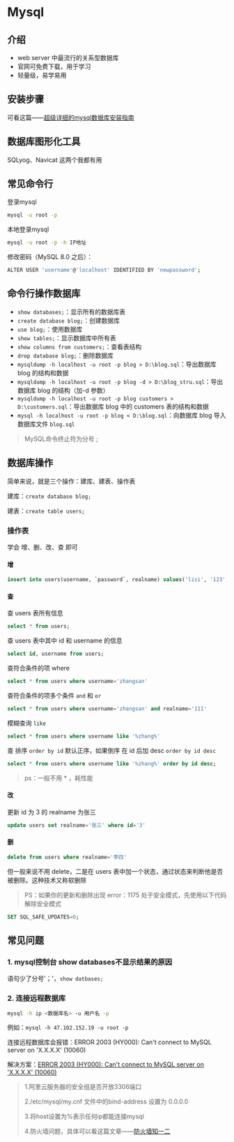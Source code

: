 # Mysql



## 介绍

-   web server 中最流行的关系型数据库
-   官网可免费下载，用于学习
-   轻量级，易学易用

## 安装步骤

可看这篇——[超级详细的mysql数据库安装指南](https://zhuanlan.zhihu.com/p/37152572)

## 数据库图形化工具

SQLyog、Navicat 这两个我都有用

## 常见命令行

登录mysql

```bash
mysql -u root -p
```

本地登录mysql

```bash
mysql -u root -p -h IP地址
```

修改密码（MySQL 8.0 之后）：

```bash
ALTER USER 'username'@'localhost' IDENTIFIED BY 'newpassword';
```



## 命令行操作数据库

- `show databases;`：显示所有的数据库表
- `create database blog;`：创建数据库
- `use blog;`：使用数据库
- `show tables;`：显示数据库中所有表
- `show columns from customers;`：查看表结构
- `drop database blog;`：删除数据库
- `mysqldump -h localhost -u root -p blog > D:\blog.sql`：导出数据库 blog 的结构和数据
- `mysqldump -h localhost -u root -p blog -d > D:\blog_stru.sql`：导出数据库 blog 的结构（加-d 参数）
- `mysqldump -h localhost -u root -p blog customers > D:\customers.sql`：导出数据库 blog 中的 customers 表的结构和数据
- `mysql -h localhost -u root -p blog < D:\blog.sql`：向数据库 blog 导入数据库文件 `blog.sql`

> MySQL命令终止符为分号 ;

## 数据库操作

简单来说，就是三个操作：建库、建表、操作表

建库：`create database blog;`

建表：`create table users;`

### 操作表

学会 增、删、改、查 即可

#### 增

```sql
insert into users(username, `password`, realname) values('lisi', '123', '李四')
```

#### 查

查 users 表所有信息

```sql
select * from users;
```

查 users 表中其中 id 和 username 的信息

```sql
select id, username from users;
```

查符合条件的项 where

```sql
select * from users where username='zhangsan'
```

查符合条件的项多个条件 `and` 和 `or`

```sql
select * from users where username='zhangsan' and realname='111'
```

模糊查询 `like`

```sql
select * from users where username like '%zhang%'
```

查 排序 `order by id` 默认正序，如果倒序 在 id 后加 desc `order by id desc`

```sql
select * from users where username like '%zhang%' order by id desc;
```

> ps：一般不用 \* ，耗性能
>

#### 改

更新 id 为 3 的 realname 为张三

```sql
update users set realname='张三' where id='3'
```

#### 删

```sql
delete from users where realname='李四'
```

但一般来说不用 delete，二是在 users 表中加一个状态，通过状态来判断他是否被删除。这种技术又称软删除

> PS：如果你的更新和删除出现 error：1175 处于安全模式，先使用以下代码解除安全模式
>

```sql
SET SQL_SAFE_UPDATES=0;
```



## 常见问题

### 1. mysql控制台 show databases不显示结果的原因

语句少了分号'；'，`show datbases;`

### 2. 连接远程数据库

```bash
mysql -h ip <数据库名> -u 用户名 -p
```

例如：`mysql -h 47.102.152.19 -u root -p `

连接远程数据库会报错：ERROR 2003 (HY000): Can't connect to MySQL server on 'X.X.X.X' (10060)

解决方案：[ERROR 2003 (HY000): Can't connect to MySQL server on 'X.X.X.X' (10060)](https://blog.csdn.net/weixin_41287260/article/details/102802238)

> 1.阿里云服务器的安全组是否开放3306端口
>
> 2./etc/mysql/my.cnf 文件中的bind-address 设置为 0.0.0.0
>
> 3.将host设置为%表示任何ip都能连接mysql
>
> 4.防火墙问题，具体可以看这篇文章——[防火墙知一二](../Linux/防火墙知一二)


